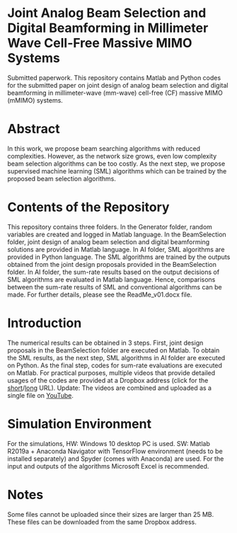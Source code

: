 # Joint Analog Beam Selection and Digital Beamforming in Millimeter Wave Cell-Free Massive MIMO Systems
Submitted paperwork.
This repository contains Matlab and Python codes for the submitted paper on joint design of analog beam selection and digital beamforming in millimeter-wave (mm-wave) cell-free (CF) massive MIMO (mMIMO) systems.
# Abstract
In this work, we propose beam searching algorithms with reduced complexities. However, as the network size grows, even low complexity beam selection algorithms can be too costly. As the next step, we propose supervised machine learning (SML) algorithms which can be trained by the proposed beam selection algorithms.
# Contents of the Repository
This repository contains three folders. In the Generator folder, random variables are created and logged in Matlab language. In the BeamSelection folder, joint design of analog beam selection and digital beamforming solutions are provided in Matlab language. In AI folder, SML algorithms are provided in Python language. The SML algorithms are trained by the outputs obtained from the joint design proposals provided in the BeamSelection folder. In AI folder, the sum-rate results based on the output decisions of SML algorithms are evaluated in Matlab language. Hence, comparisons between the sum-rate results of SML and conventional algorithms can be made. For further details, please see the ReadMe_v01.docx file.
# Introduction
The numerical results can be obtained in 3 steps. First, joint design proposals in the BeamSelection folder are executed on Matlab. To obtain the SML results, as the next step, SML algorithms in AI folder are executed on Python. As the final step, codes for sum-rate evaluations are executed on Matlab. For practical purposes, multiple videos that provide detailed usages of the codes are provided at a Dropbox address (click for the [short](https://tinyurl.com/beamselection)/[long](https://www.dropbox.com/sh/07dk4iatc1ahjps/AAAeSaKjjvgOxZ0W6tPh8RMFa?dl=0) URL).
Update: The videos are combined and uploaded as a single file on [YouTube](https://www.youtube.com/watch?v=tArW7X8EYIw&t=31s).  
# Simulation Environment
For the simulations, 
HW: Windows 10 desktop PC is used. 
SW: Matlab R2019a + Anaconda Navigator with TensorFlow environment (needs to be installed separately) and Spyder (comes with Anaconda) are used. For the input and outputs of the algorithms Microsoft Excel is recommended.
# Notes
Some files cannot be uploaded since their sizes are larger than 25 MB. These files can be downloaded from the same Dropbox address.
